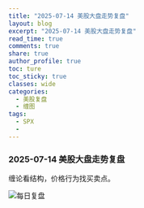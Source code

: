 ```yaml
---
title: "2025-07-14 美股大盘走势复盘"
layout: blog
excerpt: "2025-07-14 美股大盘走势复盘"
read_time: true
comments: true
share: true
author_profile: true
toc: ture
toc_sticky: true
classes: wide
categories:
  - 美股复盘
  - 缠图
tags:
  - SPX
  - 
---
```


### 2025-07-14 美股大盘走势复盘
缠论看结构，价格行为找买卖点。

![每日复盘](https://image.olim.cc/2025/2025-07-14-每日复盘.jpg)

